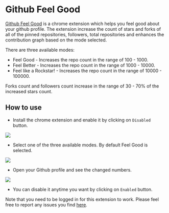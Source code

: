 # Github Feel Good

[Github Feel Good](https://chrome.google.com/webstore/detail/github-feel-good/boklfjlipjpjjfabepnnnnggcogponmf?hl=en-US) is a chrome extension which helps you feel good about your github profile. The extension increase the count of stars and forks of all of the pinned repositories, followers, total repositories and enhances the contribution graph based on the mode selected. 

There are three available modes:
* Feel Good - Increases the repo count in the range of 100 - 1000. 
* Feel Better - Increases the repo count in the range of 1000 - 10000.
* Feel like a Rockstar! - Increases the repo count in the range of 10000 - 100000.

Forks count and followers count increase in the range of 30 - 70% of the increased stars count.

## How to use
* Install the chrome extension and enable it by clicking on `Disabled` button.

![](https://thepracticaldev.s3.amazonaws.com/i/x626ckgewqkx91oghq35.png)

* Select one of the three available modes. By default Feel Good is selected.

![](https://thepracticaldev.s3.amazonaws.com/i/hnr2y51mxoqm0xuo2h71.png)

* Open your Github profile and see the changed numbers.

![](https://thepracticaldev.s3.amazonaws.com/i/kh5jrgzxqch8dxsh4np6.png)

* You can disable it anytime you want by clicking on `Enabled` button.

Note that you need to be logged in for this extension to work. Please feel free to report any issues you find [here](https://github.com/sunilkumarc/github-feel-good/issues).